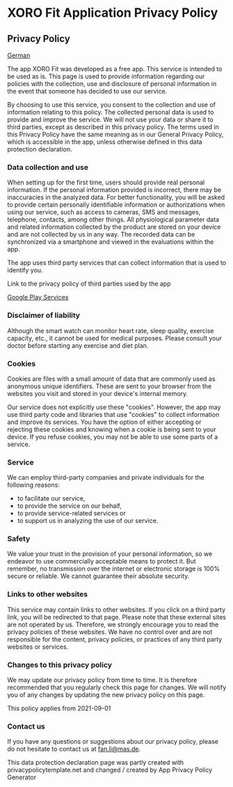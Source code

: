 # XORO Fit Application Privacy Policy 

## Privacy Policy

[German](https://github.com/vpht1/xorofit/blob/main/README_DE.md)

The app XORO Fit was developed as a free app. This service is intended to be used as is. This page is used to provide information regarding our policies with the collection, use and disclosure of personal information in the event that someone has decided to use our service.

By choosing to use this service, you consent to the collection and use of information relating to this policy. The collected personal data is used to provide and improve the service. We will not use your data or share it to third parties, except as described in this privacy policy. The terms used in this Privacy Policy have the same meaning as in our General Privacy Policy, which is accessible in the app, unless otherwise defined in this data protection declaration. 

### Data collection and use

When setting up for the first time, users should provide real personal information. If the personal information provided is incorrect, there may be inaccuracies in the analyzed data.
For better functionality, you will be asked to provide certain personally identifiable information or authorizations when using our service, such as access to cameras, SMS and messages, telephone, contacts, among other things. All physiological parameter data and related information collected by the product are stored on your device and are not collected by us in any way. The recorded data can be synchronized via a smartphone and viewed in the evaluations within the app.

The app uses third party services that can collect information that is used to identify you.

Link to the privacy policy of third parties used by the app

[Google Play Services](https://www.google.com/policies/privacy/)

### Disclaimer of liability

Although the smart watch can monitor heart rate, sleep quality, exercise capacity, etc., it cannot be used for medical purposes. Please consult your doctor before starting any exercise and diet plan.

### Cookies

Cookies are files with a small amount of data that are commonly used as anonymous unique identifiers. These are sent to your browser from the websites you visit and stored in your device's internal memory.

Our service does not explicitly use these "cookies". However, the app may use third party code and libraries that use "cookies" to collect information and improve its services. You have the option of either accepting or rejecting these cookies and knowing when a cookie is being sent to your device. If you refuse cookies, you may not be able to use some parts of a service.

### Service

We can employ third-party companies and private individuals for the following reasons:

*  to facilitate our service,
*  to provide the service on our behalf,
*  to provide service-related services or
*  to support us in analyzing the use of our service.

### Safety

We value your trust in the provision of your personal information, so we endeavor to use commercially acceptable means to protect it. But remember, no transmission over the internet or electronic storage is 100% secure or reliable. We cannot guarantee their absolute security.

### Links to other websites

This service may contain links to other websites. If you click on a third party link, you will be redirected to that page. Please note that these external sites are not operated by us. Therefore, we strongly encourage you to read the privacy policies of these websites. We have no control over and are not responsible for the content, privacy policies, or practices of any third party websites or services.

### Changes to this privacy policy

We may update our privacy policy from time to time. It is therefore recommended that you regularly check this page for changes. We will notify you of any changes by updating the new privacy policy on this page.

This policy applies from 2021-09-01

### Contact us

If you have any questions or suggestions about our privacy policy, please do not hesitate to contact us at fan.li@mas.de. 

This data protection declaration page was partly created with privacypolicytemplate.net and changed / created by App Privacy Policy Generator

